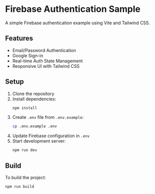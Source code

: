 # Firebase Authentication Sample

A simple Firebase authentication example using Vite and Tailwind CSS.

## Features
- Email/Password Authentication
- Google Sign-in
- Real-time Auth State Management
- Responsive UI with Tailwind CSS

## Setup
1. Clone the repository
2. Install dependencies:
   ```bash
   npm install
   ```
3. Create `.env` file from `.env.example`:
   ```bash
   cp .env.example .env
   ```
4. Update Firebase configuration in `.env`
5. Start development server:
   ```bash
   npm run dev
   ```

## Build
To build the project:
```bash
npm run build
```

